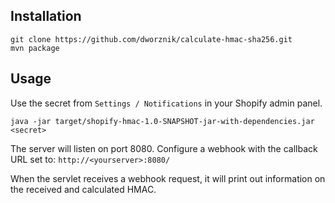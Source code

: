 
## Installation

```
git clone https://github.com/dworznik/calculate-hmac-sha256.git
mvn package
```


## Usage

Use the secret from `Settings / Notifications` in your Shopify admin panel.
```
java -jar target/shopify-hmac-1.0-SNAPSHOT-jar-with-dependencies.jar <secret>
```

The server will listen on port 8080. Configure a webhook with the callback URL set to:
`http://<yourserver>:8080/`

When the servlet receives a webhook request, it will print out information on the received and calculated HMAC.